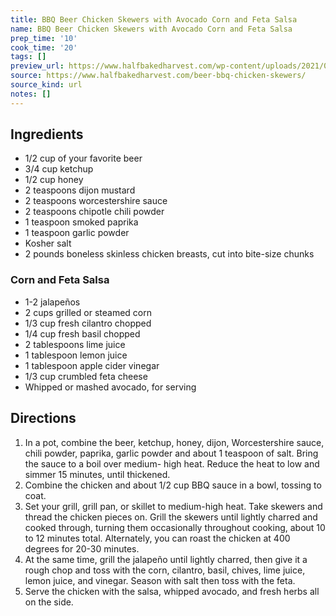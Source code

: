 ```yaml
---
title: BBQ Beer Chicken Skewers with Avocado Corn and Feta Salsa
name: BBQ Beer Chicken Skewers with Avocado Corn and Feta Salsa
prep_time: '10'
cook_time: '20'
tags: []
preview_url: https://www.halfbakedharvest.com/wp-content/uploads/2021/05/Spicy-Beer-BBQ-Chicken-Skewers-with-Avocado-Corn-and-Feta-Salsa-6.jpg
source: https://www.halfbakedharvest.com/beer-bbq-chicken-skewers/
source_kind: url
notes: []
---
```


## Ingredients
- 1/2 cup of your favorite beer
- 3/4 cup ketchup
- 1/2 cup honey
- 2 teaspoons dijon mustard
- 2 teaspoons worcestershire sauce
- 2 teaspoons chipotle chili powder
- 1 teaspoon smoked paprika
- 1 teaspoon garlic powder
- Kosher salt
- 2 pounds boneless skinless chicken breasts, cut into bite-size chunks

### Corn and Feta Salsa
- 1-2  jalapeños
- 2 cups grilled or steamed corn
- 1/3 cup fresh cilantro chopped
- 1/4 cup fresh basil chopped
- 2 tablespoons lime juice
- 1 tablespoon lemon juice
- 1 tablespoon apple cider vinegar
- 1/3 cup crumbled feta cheese
- Whipped or mashed avocado, for serving


## Directions
1. In a pot, combine the beer, ketchup, honey, dijon, Worcestershire sauce, chili powder, paprika, garlic powder and about 1 teaspoon of salt. Bring the sauce to a boil over medium- high heat. Reduce the heat to low and simmer 15 minutes, until thickened.
2. Combine the chicken and about 1/2 cup BBQ sauce in a bowl, tossing to coat.
3. Set your grill, grill pan, or skillet to medium-high heat. Take skewers and thread the chicken pieces on. Grill the skewers until lightly charred and cooked through, turning them occasionally throughout cooking, about 10 to 12 minutes total. Alternately, you can roast the chicken at 400 degrees for 20-30 minutes.
4. At the same time, grill the jalapeño until lightly charred, then give it a rough chop and toss with the corn, cilantro, basil, chives, lime juice, lemon juice, and vinegar. Season with salt then toss with the feta.
5. Serve the chicken with the salsa, whipped avocado, and fresh herbs all on the side.
